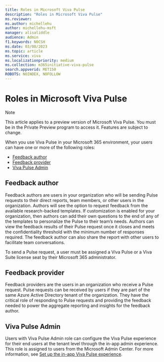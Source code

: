 ```yaml
---
title: Roles in Microsoft Viva Pulse
description: "Roles in Microsoft Viva Pulse"
ms.reviewer: 
ms.author: michellehu
author: michellehu-msft
manager: alisaliddle
audience: Admin
f1.keywords: NOCSH
ms.date: 03/08/2023
ms.topic: article
ms.service: viva
ms.localizationpriority: medium
ms.collection: m365initiative-viva-pulse  
search.appverid: MET150
ROBOTS: NOINDEX, NOFOLLOW
---
```


# Roles in Microsoft Viva Pulse

> [!NOTE]
> This article applies to a preview version of Microsoft Viva Pulse. You must be in the Private Preview program to access it. Features are subject to change.

When you use Viva Pulse in your Microsoft 365 environment, your users can have one or more of the following roles:  
* [Feedback author](#feedback-author)
* [Feedback provider](#feedback-provider)
* [Viva Pulse Admin](#viva-pulse-admin)

## Feedback author

Feedback authors are users in your organization who will be sending Pulse requests to their direct reports, team members, or other users in the organization. Authors will see the option to request feedback from the available research-backed templates. If customization is enabled for your organization, then authors can add their own questions to the end of any of the templates to personalize the Pulse to their team’s needs. Authors can view the feedback results of their Pulse request   once it closes and meets the confidentiality threshold with the minimum number of responses required. The feedback author can also share the report with other users to facilitate team conversations.

To send a Pulse request, a user must be assigned a Viva Pulse or a Viva Suite license seat by their Microsoft 365 administrator.

## Feedback provider

Feedback providers are the users in an organization who receive a Pulse request. Pulse requests can be received by users if they are part of the same Azure Active Directory tenant of the organization. They have the critical role of responding to Pulse requests and providing the feedback needed to power the aggregate reporting and insights for the feedback author.

## Viva Pulse Admin

Users with Viva Pulse Admin role can configure the Viva Pulse experience for their end users at the tenant level through the in-app admin experience. This role is assigned to users from the Microsoft Admin Center. For more information, see [Set up the in-app Viva Pulse experience](../setup-admin-access/set-up-in-app-experience.md).
